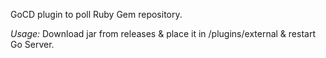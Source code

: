 GoCD plugin to poll Ruby Gem repository.

*Usage:*
Download jar from releases & place it in <go-server-location>/plugins/external & restart Go Server.
